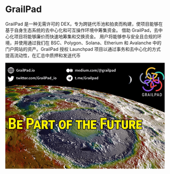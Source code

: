 # GrailPad

GrailPad 是一种无需许可的 DEX，专为跨链代币池和拍卖而构建，使项目能够在基于自身生态系统的去中心化和可互操作环境中筹集资金。 借助 GrailPad，去中心化项目将能够廉价而快速地筹集和交换资金。 用户将能够参与安全且合规的环境，并使用通过我们在 BSC、Polygon、Solana、Etherium 和 Avalanche 中的门户网站的资产。GrailPad 授权 Launchpad 项目以通过事务和去中心化的方式提高流动性，在汇总中质押和发送代币

![grailpad-dapp-defi-bsc-image1_5579e6db8d33c75d47ec50e8589f6fb2](grailpad-dapp-defi-bsc-image1_5579e6db8d33c75d47ec50e8589f6fb2.png)
